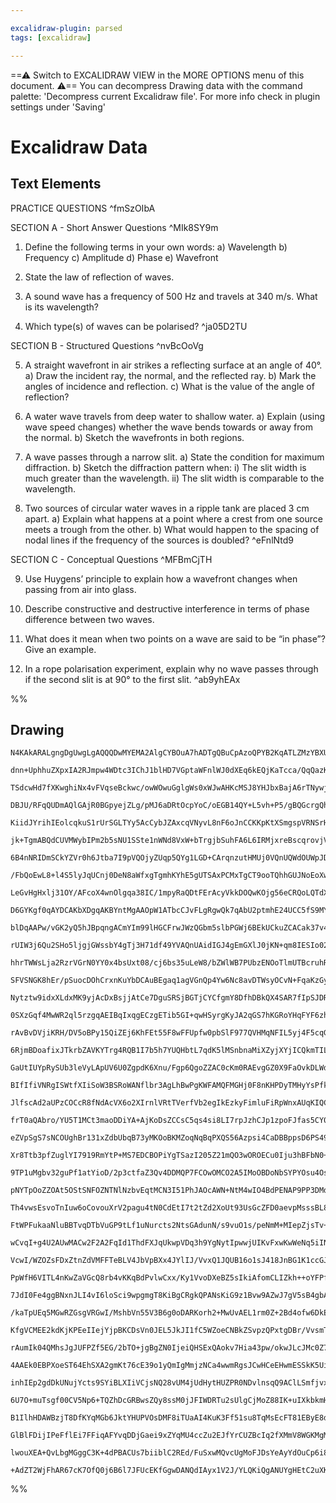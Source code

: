 ```yaml
---

excalidraw-plugin: parsed
tags: [excalidraw]

---
```

==⚠  Switch to EXCALIDRAW VIEW in the MORE OPTIONS menu of this document. ⚠== You can decompress Drawing data with the command palette: 'Decompress current Excalidraw file'. For more info check in plugin settings under 'Saving'


# Excalidraw Data

## Text Elements
PRACTICE QUESTIONS ^fmSzOIbA

SECTION A - Short Answer Questions ^MIk8SY9m

1) Define the following terms in your own words:
    a) Wavelength
    b) Frequency
    c) Amplitude
    d) Phase
    e) Wavefront

2) State the law of reflection of waves.

3) A sound wave has a frequency of 500 Hz and travels at 340 m/s. What is its wavelength?

4) Which type(s) of waves can be polarised?  ^ja05D2TU

SECTION B - Structured Questions ^nvBcOoVg

5) A straight wavefront in air strikes a reflecting surface at an angle of 40°.
    a) Draw the incident ray, the normal, and the reflected ray.
    b) Mark the angles of incidence and reflection.
    c) What is the value of the angle of reflection?

6) A water wave travels from deep water to shallow water.
    a) Explain (using wave speed changes) whether the wave bends towards or 
    away from the normal.
    b) Sketch the wavefronts in both regions.

7) A wave passes through a narrow slit.
    a) State the condition for maximum diffraction.
    b) Sketch the diffraction pattern when:
        i) The slit width is much greater than the wavelength.
        ii) The slit width is comparable to the wavelength.

8) Two sources of circular water waves in a ripple tank are placed 3 cm apart.
    a) Explain what happens at a point where a crest from one source meets a
    trough from the other.
    b) What would happen to the spacing of nodal lines if the frequency of the
    sources is doubled? ^eFnlNtd9

SECTION C - Conceptual Questions ^MFBmCjTH

9) Use Huygens’ principle to explain how a wavefront changes when passing from air into glass.

10) Describe constructive and destructive interference in terms of phase difference between two waves.

11) What does it mean when two points on a wave are said to be “in phase”? Give an example.

12) In a rope polarisation experiment, explain why no wave passes through if the second slit is at 90° to the first slit. ^ab9yhEAx

%%
## Drawing
```compressed-json
N4KAkARALgngDgUwgLgAQQQDwMYEMA2AlgCYBOuA7hADTgQBuCpAzoQPYB2KqATLZMzYBXUtiRoIACyhQ4zZAHoFAc0JRJQgEYA6bGwC2CgF7N6hbEcK4OCtptbErHALRY8RMpWdx8Q1TdIEfARcZgRmBShcZQUebQBGAFYEmjoghH0EDihmbgBtcDBQMBKIEm4IADN9AGUjAHkASU0AQVSSyFhECqgsKHbSzG5nRIBmABZtAE5xnlnEgAYADimA

dnn+UphhuZXpxIA2RJmpw4WDtc3IChJ1blHD7VGptaWFnlWJ0dXEq6kEQjKaTcca/QqQazKYLcBZ/ZhQUhsADWCAAwmx8GxSBUAMTxBD4/EDSCaXDYJHKRFCDjEdGY7ESBHWZhwXCBbLEqqEfD4GqwaESQQeTnwxEogDqt0k3D44IgouRCD5MAF6CF5T+VKBHHCuTQ8T+bFZ2DU231C1hcspwjgjWIetQeQAun9KuRMnbuBwhDy/oQaVgKrh4pyq

TSdcwHd7fXKwghiNx4vFVqseBckwc/owWOwuGglgWs0xWJwAHKcMSJ8YHJbxBajA6rTNywjMAAi6V6CbQlQIYT+mmENIAosFMtkoz78H8hHBiLgu4mfk2eN8eEtxim/kQOEivVPt2xyfHuL38P25b1MP0JAAFABKLVRABVGqjh6gAIoAVWHNVf9SljUoaUM+fQVA+T6vu+X6/v+jSAcBrqcFANSEEY4ioA2yHZAAYrg+jcmaqBLH8V5QC0RDKHm6

DBJU/RFqQUDmAQlGAjR0BGpyejZLg/pMJ6aDRtOcpYoC/oEGB14QY+L5vh+P5/gBQGcrgQhQGw97hOhmEIkICDbvxAASAJAjeqDxNoPCJIUAC+mzFKU5QSAAjqsLQucoSK4W2oz1JgnniokLm4asz4ABoAFacl0mEQDuSB/EMaAjJu0wHPWBwGnKxHOHMDzaG88RLA8nxTA8zYdBANzEHcaBTPEowJIkPBTBuoyjLWHWrH8kimcCaCWlVkKqkNpQ

KiidJYrihIEolcqkuS1rUrSGLTYy5AcCybJZAxcqVNyvL8nF6oJnCCKKpKtXSmgspVRNSrHRUp2hsI2q6omhrGqaiYWn8y22va+Quvt7oIIJqDCX6AbJeguA8K9K0Rg6jmlLFMrgvZsYICet2nOM4zxG1pFytmJY0R1Y2QGTublhwlb6jWpwdfEcx+u2na46gZ4XlVg4raOGS7ZOMZVbO86Lvqy4HKuqxE21lWlDue5CQecqYse3bc32BlynAbD+

jk+TgmABQdCUVMWybIPm2b5sNU1SSte1nWNd8VxW+bTrgjbSuhFA6L6IRMjxreBscqrovjVETEAEL+o4HDKPuUeQFkxDxzS/rJ5HIn3THFGkIiFB9bgWtQ3K6ctEXbAlyE5dq1V+v4DAyicKeOt2Q5LZaxAACyjRIksNQAJpTPoMXwHF5GcrDIwTNMsxLwcNZLKufy5XMCyTOVGUfDM3zE38NV1agLVNccaxTLs2+r71/XmQ8fwjZhVPyhdk1rQy

6B4nNRIDmSCkYZVr0h6Jtba7I9pVQOjyZUqp5QYg1LGD+CArqnzutHMUj0VQnUQWdOUWpJDI0+qJb6sBfpvwBnaB0zpXRgwhhXKqCdAwSFwKMRG4YPq5zhDjLWPwFirHam8Ri5NfpLB6qTYstMKyYSSM8esBYCbsw7MESW2tzy6z5kOYggtxxGzQLQuU4sFxc2TIkFczw1jjAWGCKqysU55yVkeFEWseaaLRuBCQNRhxyUAqgFoqBnCoBqJILEUB

/FbQoEwL8+l4S5lyJqUCnj0DeN8aWfxgTgmhKYhE5gUTSAxPCMxTgCT9ooTQhhGUJNoEoXwoRFu3BqkeOvGxaiFQ6JQNKNmZi7hWkcQ0nAbiKE+I6lIAwxupQxL+EkskiAqTlIZKCSEsJuT8mFLiSU1S6lNLaUqWgPS7jIAJRMoCAaFkrI2RKFjEoqMyi90irgGxbYeDPm/JPbojJwJJWGGMHeS9rIbx2KMVq0wkjVgWGsJsLVxjHylI01M2gLTW

LeGvHgHxlj31OY/AFcoX4wnOlgqa38IC/1mpyRaQDtFErAcyVkkDOQwKOjg56eCRQoLQTdXgBLFRwNwcKTUb0iFcIsl9MkP1zSUKpIDGhvtIBugIuDBuqcygwyDOMDhxBiHcOxqY04dYpjLFZiI3Mv0JFVRpmWGRiYlgZQWHWcY19lGc1cTrAc2jdHCwcTOOcJitZmIsScQmtilb+hVpDCZRznFczcWRWZ8QACUqAOwHR1KgdQCBuYYkxDcJOaam

D6GYKgf0qAYDCAKbXDgqAKBYntMgAAOpW1ATbcCJvFLgRgwQk7qAbU2ptmhE24UCC5fS9MYA9t7dgRNLR9A+DUEIYgCBx1NuIIm28khQiLsbU2hArb20IDdChBtDaeCJr5CYtNfVUD4EoKgNglRUCBEqMEbAxTK13qrXu5g2gj0cFGFO1AggVofsYKgddhbcDcyHSO7AMBb33sWAsVARkjCoGsMQNN5AO3gfCRMRDhgv2oHFOu8JrYi05AbRQPdn

blDqAAPw/vGK2yQ5hJBpqngACmYIm99lHGCFrwJWzQGbm5slbPGWj6BEkUCkuZCACak37v4hejNlQs212znm0gBai2VtLSIW9FBK3VtILWpdqHd0dqyDRyQZn+2oEHQgYdWQYNmcnf4mdRAoDzs3b21AK7UBro3WZndhG90HuyD+k9wSoi9GU1em977H3PtfXB4D4Rv0cAbX+jJgGaRpdA6EVDkHHPQdg++hDSGUNoYw1R7DWFrGoHw9oQjxGi2F

rUIW3j6Qu2SHo5ljgjGWssbY4gTj3H71df49YVAQnUAidIGJ4gEmGXlJ0jKN+qm8IESIo02NLSqIcQ6ZybpLF8B9J6FxP4PEoj8TGUqxxkApkSXwDJio8nk1KfTZmnk6nc29C0+13TZaDNGZrfIMzLbQuWZ67ZgdUHnNjq3agNz07Z1eYXWZ/zgWwjBYs/uxEEX+tRbPbFr716KCpaSwgF9uZUuTYy1l/9uX0NdYK+B4rTnR2pYq8h1DeWmRYdQz

hhrTWWsLja2RzrVGrN0YY0x4bsUxt08/cj6bs35uLeW8/bZWlWB7PUbzENOoTlmUTBcruhRbnOXQPecYQhUTig4EZJYkhhzjAANIAC0ADi7v3fOAOAANT7t795cUEqzx+Q6hIbtQTLEWMCwFKVVzjCWAkUYFoDiExseVDB1w4X1Uas1Z24wOpdXdnKPqWL8W4qTqNbln9QESFJXNclgDlo0mpRtWlO0OSukOryll/LkFYI5TKBv2D4EvQFX4IVkY

SFVSNGK8hEr/pSuocDOhCrxnKuYbDCAuBEgaq1agVGnQp4Yw6Nc8avDTWsyOCvN+FqaKzGyuaqRlr6ayOWBcFM8RU9OqqLRquoLTupjieoGKyoQDGJqL+oyzPAryExv5G5hqMJOKawdwaJ/D6yGw0Imx2wdCWxgALDWwewEElAOzF5tSl6uzdQezEHWw+zbj+yBzBxdhhyGxerIJshQCZyJw5zhrKrpx8HZxcH5w8HVzFylz3Z/BVw1x1xlxiGlD

Nytztw9idxXLdxMK9yjAcDxBsjjAtCe7DguSRSjBGTjCYCfgmY8DfhDBkQX4SAR7fIpSJDR4tS1iIHJj/6NRJ6BJEw1jaCfDVjVhl6JBuHBr57XTcCUFOzUFl5uxmqlBV6m6DTPx16vwT5d4/yzT/wLTt7ALZHQDgJ0q7QMoD5PSCisoT5j63QT6D5VHD5VSEIn7IGPZkLER1iSo2gb6QFb4egyEtiqqsIHDH7Cpn7QCOG8CYw8K6rPCpjyJP4f4

0SXzGqf4MwWR2ql5rzgqAEIBqIxqgECzgETib5GI+qwHSyrgKyJA2qGS7hKGRoYHqFYF6zhz6KOj4EmzEH0EkFexkHfGxEtTxG0EV7mwMFexMHqwsEGBsGhzvGPHvw8EiFJyInCEJyiHariFMSSG1zSFok0i4kKGDFNwYiqE0RuIW43I9wVAcD0CxzYD1BsCB7JwOEfLoAzwuGBK/KLxzBzCbhJirhNKQC5REyp7aBuHPBOwlRrwdSwrRFoAOpxC

rAvBvDVjiKRH/DV5oBPy15QiZEj6KhFEt55F8wFFUpfw0pbSlF977QVHMqNFIL5yj4F5cqGkogNFqjVEEKCqtGiomgr6bHdGzi9GOhQHyoDGIl75BirBjHz5Yk35cw8DbxJiLCP5rE0RJhTCKzUzLF0wbHJitQZ7LDbx7EHEgFaLHFCynF9HnESymJXHWL34Or3GoERrxRRouqvFVQzxeI+ILKxyZJ8ikBCAvoiDxjrKvqlLNFJLSR9lpKoCDlLJ

6RjmBDoafixJTkrbZAVKYTrg4RQB1I7b5h7YUQHbtL7qdK5lMSnbnaMiXZyjXYjICQkmTILbTIvazLzIITpJLnRYjmrkTkblFLxJbIaS65rb7IjmHLxTGQPxm7WRUlFA0kSD3ju7DhTD3g8AABSkgqwbYAAMvEIQOFCPJ+G2L0IHiGGyeHvxJHq4dHiVA1DLBcOEWqX4c4MVOVIVKMN4eIvxT8DCnKCfJykCSXgkXQZXvBWkXqfXu6WiJac3rkfN

GaUtIUYpRySUb3leVyLApUV6U0ZgpdK6Xnu/Fgp6QgoZZAC0cKm0RAEvgGZ0X9FaOvkDLWdAvQq+ZANGawksHGSjCbJMeyTwDMTqn6t8AsaCIcBmdwDWEJe/jmOsd/tmazNvEoi2BzEAV2YbiSGAdWR8YYmLBcQ2eYjLE2Z8J8K2YiRrC4pgTlRADgTWZ8bbN8UQX8R0LKqbICUXnES7OXkkYQYwR1cwfCKwWoOwQiQmQIAXCiQIWgWnDSLNYifC

BIfIfiVNRgISWtfXIiSoW3BSRoWANflbr3AgLhBwPgKWFAMQFMGHj0F8nKHPDyTMHyYsPfkcHZaKeIk1GsEcD8LWKsAIp1PKafOInEEioanammEcKZSkWci1JqXijJc6UaRpSSspW3mpRaU3ppT3vSv3npQ6QZU6UZRKCZfUfpZZSTdZb6bZf6eKkGWvj0W5WGf0YqlGcMXDLdTPpwvGYIQ9vKLfoqXaokMmBnsKQwMsUuHZc/vmZhADeuAgfFU5

JlfscAd2aUPzCOCcR8fNdAcVX6o2XIrnlVRtTVerfVb2egIkEzkyFimluFiRpWnxAUqKIQCiOzlTjTrmswCIL2GIELnznzvqaltYgAA0Za+aQ5tjkAU5fb+gmgLrZAPq4AwDUBxYcBYj6AEDp3VZfZe1dgp0wCR29p2Z9xshIhxYvyFrvoJ0kDOYZrVYF25gl1NpuZEbi6kZfb0AED6SpZfYvyU77rJa5h9YNoHD/qUb/b5YC5BCFoHr6B+Y4xwA

frT0aQAbro/YU5T1MCt3maoDDiYA+AjKoDsZCCsC5qs4si8LI7rpJzhCJp1zpoFJfas5CY0iFoaSUYmY10FIQ6UawYL0Z1Z0EB712Y1AohQDYCsav1hYE45A6YzZsDqAPoICqAlIM4cCrCT17pzahBhCf2SCEJFYcBsjFwAaeZ72Q4k4ZpfY8SOApaqYFLZ2YCED6BCCL2OCVDyo06cBgOnqQPQNxZcM8MpasghykBGZ9QcD1pI6+aECJrPiXrMC

eZVpSgS7sNCOUghBr131xZdbUbqB73yMKOoBKMZoqNqBqPXQS56Azpsi4CaDBBppsD6PS49aYNLCKPVoAZlpiA133omiiA+hsir3RKTaIMQYLZwA+C0PWCV07RzbXpiDoajDI6L24B0pQBUOJqH3H3Folzi7roxNZB1YQaNXhJ1yBBFbYCBDwiQYGC3qpqAaiAZqZD7HgZmYXSz4NOL1fbIN9SkD8Ni6VPCD4DobFOICVrr1fbbQmi5rvqZ3zj4B

Xr8Ttb3pfZuglYI7919RmYtP+MS7EDCBOPiYgTSazI205Z21mQO3wOROECu0Iju3hBFbN0+1+1kiN3hLTaD3vrh05NJqx1xZ11J3hLkBp3ANaY5187ob53D3U6F0QvDPl2kCV0D0ZEBM6aJ0N2wuoNPqIst2uZMad2EMZo92+AZrvoYsh2JYIu8McBj0cAT0ZI70FKs6z3ni9NL0IAr1ssuMb0EDZphNDMQ65NH3XrFpn0X3KD5bX0TnQOQgP1Vp

9TP1uMgbv32guPf1atYioD/2p3ctfaZ3Qv4DDMQP7FCOwOMCO2A5IMoOBDoNbSYPYOsu4OsiRivPqDEMQakPyEUNqCAs0Nxb0NqC05MONa4CsPsOcOEDcPkAMvmuCMwOXoiMJtiMLj/ZSNZCyO+byOKPKOqMiUaOjmsbaMmIv16PWvdbWbGO9qECmPmMBuVPqOkZ2N0qOPOMzOXoGMy6SCePeOuMHOvPvpBPYAhPssVtpZ2tROEAxNdvxOobVPH0

pNYTpOoZZOAt5OStSNFOZNTNlNzbvEqtMCN3I51PhJAOcAWN+NtM4wIO4BdPENAP9PP3DMd2jM+gTP7tZACuzPfQLP3pLMECrMRhFobOXpbOc4wa7M+a9rDvtaFrHNaDBBLbbmoSQW8Aba1LbYNInmXh9B3m0SXnHZMA9KsTnn3mDJXbDK3Y74C1PakOflznW223kD21daO0PNPMLYe1vP0vMQfOkD+3fNB1/P3oAtitAs3rx30z13J0Qvp3GsgP

Th4vwsEsvoTnIuw6oCovouXrV2pagu4tN0CdEtI7t2tZd2XoUt93UsGcZFD0aevpMsssBL8scuYZz3csLq8sisCvMCb3CtstbsSsn3SsaZX2IAKt33KDKtP2DPqsZqauf21xsi6t/1I6UCGsvuXomvZ1ms6cWtQMpsZqcfwN2uDgOtoPxIus4MgYesEMXo+uQxkO1zNtBsxa0OXqhuMN6ssNsMcN+ZxuiPme+bgPJvCMjfpu07iNZsnsyNmb5tmO

FtWPFukaaNluBBTvqDTbVuGP9tLf1uNurcts2NtsGAdunN/s9vuO1s/peNmM+MIepZjsTv+cRPFqzvztxO7hLvCbJMTlpPYAZObtSfbsn2FPhKTOlOB3lPHtVNnu1NFLcvXu+MiAB3tMPtPuCpGuXoDO706cftVpjPfslPTOuP/tiqAeQxsDLOgevNxtxZQelawf7O3uId+YnOoe0ZgU7J66YSHF2JwXannKIWaGW4oXoCSD0D6BQA8AAD6mgUAS

wCvqI+g4U2AUwMACw2F2A2FqId1ThdFXJqUkwpVDq3h9YgNytIpwwjUIKvFxwKwWeNq5iINolPVwJfViRmKqRqAb8SNAfWRaNJpKlmt5pK0RRTI1p2l5RhNU+3pKNZNCpbpyfk+fK1NEANlfNdlDlDNXRTNIZLNhVpQEZ7NG1PlcMbQPNmq4xgV6Mt0oV90QtFkhMV8peqYMVaAgitvktiVHActII8QWeLUI/ffrYKiat2VMFWtOiOtMq3q9Zhtp

VcwI/WZOZsFDxZtnZdVMFFTeBLV4JbVpBXx4JYlIJ/VvxQ1JQUB16o1sJ418JnBG1K1ccGJqJG16JWcn//N50q1UhHal/y2qADFCG1PamoQNwIAkKJ1CoH3Fwixx9AqISKM+CMhG8OSD1KqE9QXgvUl4peFeCsE+r28M8UwbQNYmvjfBgUDqLvsJVdJKkgiqpW+BqT95nJdSw0DIjXnT7GkMaACLGlHzRox8IEZRAmkykT5WUzKxlVPqZQegWVp8

PpWfH6VITL4nKwZaVGcQ8rb4vKKqBdPvlwCxx/Ky1VvoDXeBZ5sIkiAfomCLIZkh++oYFPfk8IT9Va5ZDWrlSrJ6JF+dZX1EuFX7t9vgKwU2n/3Vi78XiltL8v2R/KoBUQmSdEF/jgBeYQOwFDZFtHOavZ5yCyKIUEhiFiA4hQgBIZuVAoHldyVSA8keTw4kRTyRHeKCR0YjkczslHDkg+SqhPk6OWgxjjMhY5zJwhfiDIZEJkQ5C8hIFTZNrnAq

7JdI0Fe4ggBNxnJLI4vI6loSci9wpgmgT8KiBgCRgkQPANsKiG9z1Bvw9AZwJ7gV5sB4gbAdAVv3D6QAnqpeJ4AWF4oqkkgjUFqBxVZhjAyBSQC0MsBRSzBN+IlGIl73EqgkBqWpf3oHw4HI1SaClHGujT/gXCIAFKDvCAnWi41Y++NO0gn0z74J0+tRNPhCNkFJ9SgOfB0Hnw6IUIi+ag9ymX08oc0dBQYQ3rXxPwTFG+0xK/LMT9RWJrImUPvs

/kaTpUEq5MGwRZGsgVRGwI/MshbVn55V3B6g0oDARKorh2+MwUvAEL1rm0Z+2Bd4ofw6DkEfirVU/kf3tj/DL+vvXUZCWGrQkH+QcJ/sQA4IRxAh2JXgh/zmrtlv+/BZagXCJLrU7RpQOQqAK0EQCDqGiGAVLwPyaBteruFoPYUvBTFoAmAwYD8hwH/IHghwcqH31FKrhHYDqY4ITBt4piPejSNqBcjKrhFkxEwOynDXMgfBEaYI4PvJW4EwjMal

KfgVCMEE2kdKjKPEeIIejYjpBKCDsVn0JEL5JkJI1fC5WZoeCNBkZSvpzQPxtgDBr/VvsmTWBphKYSxCwfqDZjmD+RVqW6CnizzFQJak/Z1HvzdRuCICXoyALKJX7yjZYaKUyvYh37PEoBp5CoFMETTfgwgSGIQK3FKaABMAjmwLY5OsTAVlgHyaVpQkFOCDOVxQi30lWnWaRng0jAaYF6DaF2jpnXpQh8GmDOsImg7DMBamhAWbDxFFCjlmIIGa

rAumIk04QMhsJgJUFPZf5EG/2bTO+jgBgZN0IjeiQHSExQAokv7Hia43pw/okwJLcJMc0Z7hJMg02OuNMx8YH8mmRWVnIk2YB8Q4WrjWbIABwCYtKxI3SABcAgkze5CAjAFCZWiwAERYmWEqLI0GdoPojQwmDEKJmUkpYQJTANhrtHTogSd2KrWDJnXyyNcvWRDXHkz3TQNowg9DZthLnFwGow6N3FTI83qaWNsmKQ2ZK+NQDviM0RkL8XFy2h/i

4AAEk0EBPXoeST64EhSXA2gmKt76cE39o1yQmIgMmjzNCa4wwmRgsJCwHCeEHwmESSkK5UiY3TywUSephkjNDROE6cThp0zfNFi20kfiOJ7ILifsV4kySBJn6LCfJmJ5iT2sEkkINmyWlHtcC8kyCbgyUkqSBWGkrSWxL0moADJZEkyZgDMnBALJiaKyW81slHtr0C2RybTmckLY9E7ksLgU0kDeTlpDXfBv5OIZBTlG1OTgOhgSkRTwkUUmKdzD

inhIEp2gdDkUNujYcts9SYiBLXIiVCjsNQ28vUM4jUdHytHUZPR0NDvlnsqQ9AClLSmfjvx2U/8XXQKmuMipxaEqYdJtb3MKpcXKqZWhqm5ogGqEw2E1Pv5fohJbUhTHhIWxdStog0m6ehgGkAVepaE2iWNMYmTTUs00jNLNNxbcTFpaaHxoJP6zCSRmXPcSY1m2kLcTZrjOSZwFKlkTqmykkgKdIzSaShZF0/SUNKDqmSPMCAR6agGelRNXpGuT

6U7O+muTsgf00CV5Np6+TQZhDcGRBwsZQy8ssM0jJFIWDRTu2sUlgCjMoZ88IK+uIXkbkmHSUxelyOYZL20IVBcIhAQPMwESDfgBERgAbCPCMi4QSo2FPuaGLOGBAX0eKU3sWIlIcUORyQGUgcBIGvAkgmpX4fVDYHJEq5I/GxNMC+DJksopwd4KZSD5vwHodYslLwMbGd4BBWlVEdAntJiCs+XYugRTSJpU1MRBI2mnzTfj59AyhfUccX3HGUjN

B1IlhHDAWBzjT8DfKYqMGb6JktYHUPVOsDMF8iTUaAI4KuK3Ff51su8TqMsEcFT81EByE8drXyq/yLxBtbwdeMJhxVlR7ZVUXvzsjgAbYB+GJjQ24CORoAfUTIO0mrybAGAhABABQFjiR8z5UInENwxEWVABgEAcdkXF2iNBegtQFBEfNbxcLJFkCGRRkH4V8DBFSI4onjWEGFAJFIgFRbIsbnoih8JNfRVIuyCqK5FLpKQUooMXSLZFw5HlJTTk

GlBlFDijIPeFflEi7FFiqAFYvqDDjGaei9xZYqMU4ccZu2EJfYrCUZBcIq2fXMmV8WGKMgMmAmdUOiV+KrFZ6HEttTAFejzFKS/QMOBAF4kgBcMeQuItCX+LZFRJZ8NGOARVKYlNSuJWDC8Wqg0C8oWplmnCjcBPgaeQRNZFVIvC74eiuWVmhHjWo3ghUdYOuFTxtQneUwLhUYDYAGBmFpMXuq/CCLJjUwSFQpR4v0BeKkYwqbPtonEWUgSAGMrD

lwouXEA+QvLbgMGggC3K+4dPBACUs7biiblC2REd/FuSxwMQvcUgMoFJDsYeAyYdOuCp6i8AIVAfCUvGk5BaRlAE7CoMCtBWrhYQvADPJCuxVwqbaEAPZdUqcUohAlW5BMlUDaXpwXJv/W5FkE+Vaw8Fj5IgIMigr6Q/gpDdhaypgrCAoAEeLlX8GzposmApYBVNwEZVVRBVKIUgB8tOYMroKeyuwJFERbMAagpDOAK8oXQyrUOx4vRWSF6nPhVl

+AdZT2WjFhAR67cK7OfQ0j6B6l7JFUcEKfGgwDANQdIAyx1V2J/YLQKiQgANUYgHEtC2uXKm5DhBmFtkEALZCAA=
```
%%
